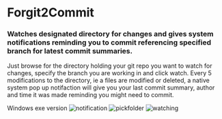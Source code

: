 # Forgit2Commit
### Watches designated directory for changes and gives system notifications reminding you to commit referencing specified branch for latest commit summaries.

Just browse for the directory holding your git repo you want to watch for changes, specify the branch you are working in and click watch.
Every 5 modifications to the directory, ie a files are modified or deleted, a native system pop up notifaction will give you your last commit summary, author and time it was made reminding you might need to commit.

Windows exe version
![notification](https://user-images.githubusercontent.com/43976537/69674505-9a541180-106a-11ea-9fad-32d17c1542a4.png)
![pickfolder](https://user-images.githubusercontent.com/43976537/69675189-14d16100-106c-11ea-8072-ba3101f72e30.png)
![watching](https://user-images.githubusercontent.com/43976537/69675190-14d16100-106c-11ea-806f-17fca84e3e79.png)

